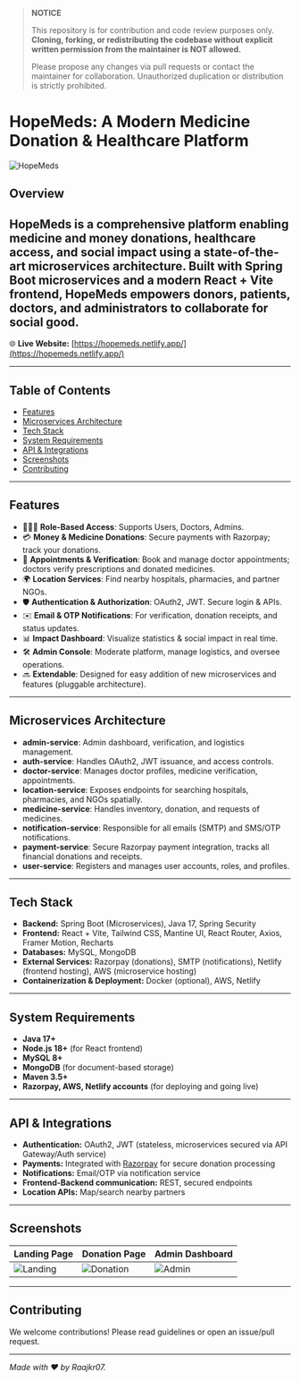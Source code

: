 > **NOTICE**
>
> This repository is for contribution and code review purposes only.
> **Cloning, forking, or redistributing the codebase without explicit written permission from the maintainer is NOT allowed.**
>
> Please propose any changes via pull requests or contact the maintainer for collaboration. Unauthorized duplication or distribution is strictly prohibited.


# HopeMeds: A Modern Medicine Donation & Healthcare Platform

![HopeMeds](https://drive.google.com/uc?export=view&id=1lruveH1Gj9Q9jQ52OTQhEwCitURLw_pX)

## Overview

**HopeMeds** is a comprehensive platform enabling **medicine and money donations, healthcare access, and social impact** using a state-of-the-art **microservices architecture**. Built with Spring Boot microservices and a modern React + Vite frontend, HopeMeds empowers donors, patients, doctors, and administrators to collaborate for social good.
---

🌐 **Live Website:** [https://hopemeds.netlify.app/](https://hopemeds.netlify.app/)

---

## Table of Contents

- [Features](#features)
- [Microservices Architecture](#microservices-architecture)
- [Tech Stack](#tech-stack)
- [System Requirements](#system-requirements)
- [API & Integrations](#api--integrations)
- [Screenshots](#screenshots)
- [Contributing](#contributing)

---

## Features

- 🧑‍🤝‍🧑 **Role-Based Access**: Supports Users, Doctors, Admins.
- 💳 **Money & Medicine Donations**: Secure payments with Razorpay; track your donations.
- 🏥 **Appointments & Verification**: Book and manage doctor appointments; doctors verify prescriptions and donated medicines.
- 🌍 **Location Services**: Find nearby hospitals, pharmacies, and partner NGOs.
- 🛡️ **Authentication & Authorization**: OAuth2, JWT. Secure login & APIs.
- ✉️ **Email & OTP Notifications**: For verification, donation receipts, and status updates.
- 📊 **Impact Dashboard**: Visualize statistics & social impact in real time.
- 🛠 **Admin Console**: Moderate platform, manage logistics, and oversee operations.
- 🔜 **Extendable**: Designed for easy addition of new microservices and features (pluggable architecture).
  
---

## Microservices Architecture

- **admin-service**: Admin dashboard, verification, and logistics management.
- **auth-service**: Handles OAuth2, JWT issuance, and access controls.
- **doctor-service**: Manages doctor profiles, medicine verification, appointments.
- **location-service**: Exposes endpoints for searching hospitals, pharmacies, and NGOs spatially.
- **medicine-service**: Handles inventory, donation, and requests of medicines.
- **notification-service**: Responsible for all emails (SMTP) and SMS/OTP notifications.
- **payment-service**: Secure Razorpay payment integration, tracks all financial donations and receipts.
- **user-service**: Registers and manages user accounts, roles, and profiles.

---

## Tech Stack

- **Backend:** Spring Boot (Microservices), Java 17, Spring Security
- **Frontend:** React + Vite, Tailwind CSS, Mantine UI, React Router, Axios, Framer Motion, Recharts
- **Databases:** MySQL, MongoDB
- **External Services:** Razorpay (donations), SMTP (notifications), Netlify (frontend hosting), AWS (microservice hosting)
- **Containerization & Deployment:** Docker (optional), AWS, Netlify

---

## System Requirements

- **Java 17+**
- **Node.js 18+** (for React frontend)
- **MySQL 8+**
- **MongoDB** (for document-based storage)
- **Maven 3.5+**
- **Razorpay, AWS, Netlify accounts** (for deploying and going live)

---

## API & Integrations

- **Authentication:** OAuth2, JWT (stateless, microservices secured via API Gateway/Auth service)
- **Payments:** Integrated with [Razorpay](https://razorpay.com) for secure donation processing
- **Notifications:** Email/OTP via notification service
- **Frontend-Backend communication:** REST, secured endpoints
- **Location APIs:** Map/search nearby partners

---

## Screenshots

| Landing Page                  | Donation Page                | Admin Dashboard    |
|-------------------------------|------------------------------|-------------------|
| ![Landing]((https://drive.google.com/drive/folders/1TK0zG3EjJaoQe_QozGFcFYu8oBoE180f?usp=drive_link)) | ![Donation]((https://drive.google.com/drive/folders/1TK0zG3EjJaoQe_QozGFcFYu8oBoE180f?usp=drive_link)) | ![Admin]((https://drive.google.com/drive/folders/1TK0zG3EjJaoQe_QozGFcFYu8oBoE180f?usp=drive_link)) |

<!-- I will add more images later! -->

---

## Contributing

We welcome contributions! Please read guidelines or open an issue/pull request.

---

*Made with ❤️ by Raajkr07.*


